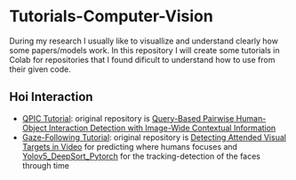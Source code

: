 # Tutorials-Computer-Vision
During my research I usually like to visuallize and understand clearly how some papers/models work. In this repository I will create some tutorials in Colab for repositories that I found dificult to understand how to use from their given code.


## Hoi Interaction
*   [QPIC Tutorial](https://github.com/Evm7/Tutorials-Computer-Vision/blob/master/HOI_Tutorials/QPIC.ipynb): original repository is [Query-Based Pairwise Human-Object Interaction Detection with Image-Wide Contextual Information](https://github.com/hitachi-rd-cv/qpic/tree/main)
*   [Gaze-Following Tutorial](https://github.com/Evm7/Tutorials-Computer-Vision/blob/master/Gaze_Following_Tutorial_.ipynb): original repository is [Detecting Attended Visual Targets in Video](https://github.com/ejcgt/attention-target-detection) for predicting where humans focuses and [Yolov5_DeepSort_Pytorch](https://github.com/mikel-brostrom/Yolov5_DeepSort_Pytorch) for the tracking-detection of the faces through time
